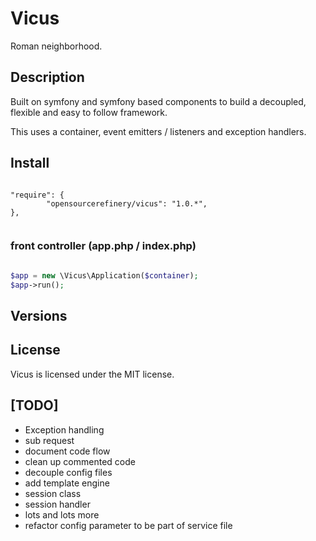 # Vicus

Roman neighborhood.

## Description

Built on symfony and symfony based components to build a decoupled, flexible and easy to follow framework.

This uses a container, event emitters / listeners and exception handlers.

## Install

```

"require": {
		"opensourcerefinery/vicus": "1.0.*",
},


```

### front controller (app.php / index.php)

```php

$app = new \Vicus\Application($container);
$app->run();

```



## Versions


## License

Vicus is licensed under the MIT license.


## [TODO]
* Exception handling
* sub request
* document code flow
* clean up commented code
* decouple config files
* add template engine
* session class
* session handler
* lots and lots more
* refactor config parameter to be part of service file
